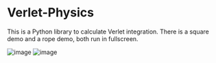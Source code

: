 # Verlet-Physics
This is a Python library to calculate Verlet integration. There is a square demo and a rope demo, both run in fullscreen.

![image](https://user-images.githubusercontent.com/90872694/201422623-ca07f10f-e7b3-42de-9bef-f085e76faeaf.png)
![image](https://user-images.githubusercontent.com/90872694/201422676-4fb25065-496d-4fe4-affe-6ea76ab080bc.png)
